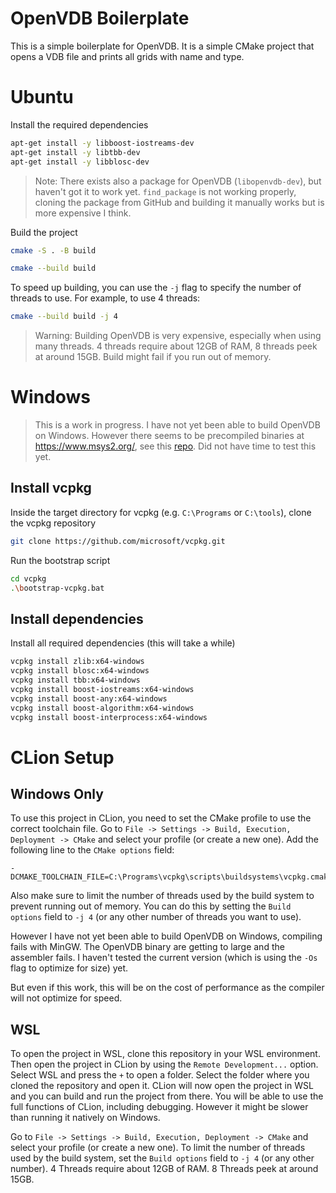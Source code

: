 OpenVDB Boilerplate
===================
This is a simple boilerplate for OpenVDB. It is a simple CMake project that opens a VDB file and prints all grids with
name and type.

# Ubuntu
Install the required dependencies
```bash
apt-get install -y libboost-iostreams-dev
apt-get install -y libtbb-dev
apt-get install -y libblosc-dev
```
> Note: There exists also a package for OpenVDB (`libopenvdb-dev`), but haven't got it to work yet. `find_package` is
> not working properly, cloning the package from GitHub and building it manually works but is more expensive I think.

Build the project
```bash
cmake -S . -B build

cmake --build build
```

To speed up building, you can use the `-j` flag to specify the number of threads to use. For example, to use 4 threads:
```bash
cmake --build build -j 4
```
> Warning: Building OpenVDB is very expensive, especially when using many threads. 4 threads require about 12GB of RAM,
> 8 threads peek at around 15GB. Build might fail if you run out of memory.


# Windows
> This is a work in progress. I have not yet been able to build OpenVDB on Windows. However there seems to be 
> precompiled binaries at https://www.msys2.org/, see this 
> [repo](https://github.com/msys2/MINGW-packages/tree/master/mingw-w64-openvdb). Did not have time to test this yet.

## Install vcpkg
Inside the target directory for vcpkg (e.g. `C:\Programs` or `C:\tools`), clone the vcpkg repository
```bash
git clone https://github.com/microsoft/vcpkg.git
```

Run the bootstrap script
```bash
cd vcpkg
.\bootstrap-vcpkg.bat
```

## Install dependencies
Install all required dependencies (this will take a while)
```bash
vcpkg install zlib:x64-windows
vcpkg install blosc:x64-windows
vcpkg install tbb:x64-windows
vcpkg install boost-iostreams:x64-windows
vcpkg install boost-any:x64-windows
vcpkg install boost-algorithm:x64-windows
vcpkg install boost-interprocess:x64-windows
```

# CLion Setup
## Windows Only
To use this project in CLion, you need to set the CMake profile to use the correct toolchain file. 
Go to `File -> Settings -> Build, Execution, Deployment -> CMake` and select your profile (or create a new one). Add
the following line to the `CMake options` field:
```
-DCMAKE_TOOLCHAIN_FILE=C:\Programs\vcpkg\scripts\buildsystems\vcpkg.cmake
```
Also make sure to limit the number of threads used by the build system to prevent running out of memory. You can do 
this by setting the `Build options` field to `-j 4` (or any other number of threads you want to use).

However I have not yet been able to build OpenVDB on Windows, compiling fails with MinGW.
The OpenVDB binary are getting to large and the assembler fails. I haven't tested the current version (which is using
the `-Os` flag to optimize for size) yet.

But even if this work, this will be on the cost of performance as the compiler will not optimize for speed.

## WSL
To open the project in WSL, clone this repository in your WSL environment. Then open the project in CLion by using
the `Remote Development...` option. Select WSL and press the `+` to open a folder. Select the folder where you cloned
the repository and open it. CLion will now open the project in WSL and you can build and run the project from there.
You will be able to use the full functions of CLion, including debugging. However it might be slower than running it
natively on Windows.

Go to `File -> Settings -> Build, Execution, Deployment -> CMake` and select your profile (or create a new one). To
limit the number of threads used by the build system, set the `Build options` field to `-j 4` (or any other number).
4 Threads require about 12GB of RAM. 8 Threads peek at around 15GB.